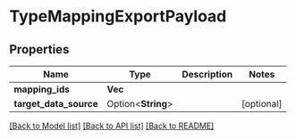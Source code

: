 # TypeMappingExportPayload

## Properties

Name | Type | Description | Notes
------------ | ------------- | ------------- | -------------
**mapping_ids** | **Vec<String>** |  | 
**target_data_source** | Option<**String**> |  | [optional]

[[Back to Model list]](../README.md#documentation-for-models) [[Back to API list]](../README.md#documentation-for-api-endpoints) [[Back to README]](../README.md)


